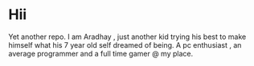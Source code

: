 # Hii
Yet another repo.
I am Aradhay , just another kid trying his best to make himself what his 7 year old self dreamed of being.
A pc enthusiast , an average programmer and a full time gamer @ my place.
